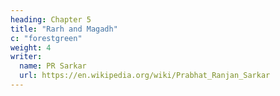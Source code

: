 ```yaml
---
heading: Chapter 5 
title: "Rarh and Magadh"
c: "forestgreen"
weight: 4
writer:
  name: PR Sarkar
  url: https://en.wikipedia.org/wiki/Prabhat_Ranjan_Sarkar
---
```

